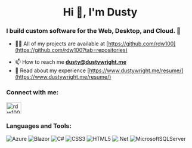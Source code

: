 <h1 align="center">Hi 👋, I'm Dusty</h1>
<h3 align="left">I build custom software for the Web, Desktop, and Cloud. 🎯</h3>

* 👨‍💻 All of my projects are available at [https://github.com/rdw100](https://github.com/rdw100?tab=repositories)
<!-- * 📝 I regularly write articles on [https://www.dustywright.me/blog/](https://www.dustywright.me/blog/) -->
* 📫 How to reach me **dusty@dustywright.me**
* 📄 Read about my experience [https://www.dustywright.me/resume/](https://www.dustywright.me/resume/)

<h3 align="left">Connect with me:</h3>
<p align="left">
<a href="https://linkedin.com/in/rdw100" target="blank"><img align="center" src="https://raw.githubusercontent.com/rahuldkjain/github-profile-readme-generator/master/src/images/icons/Social/linked-in-alt.svg" alt="rdw100" height="30" width="40" /></a>
</p>

<h3 align="left">Languages and Tools:</h3>

![Azure](https://img.shields.io/badge/azure-%230072C6.svg?style=for-the-badge&logo=microsoftazure&logoColor=white)
![Blazor](https://img.shields.io/badge/blazor-%235C2D91.svg?style=for-the-badge&logo=blazor&logoColor=white)
![C#](https://img.shields.io/badge/c%23-%23239120.svg?style=for-the-badge&logo=c-sharp&logoColor=white)
![CSS3](https://img.shields.io/badge/css3-%231572B6.svg?style=for-the-badge&logo=css3&logoColor=white)
![HTML5](https://img.shields.io/badge/html5-%23E34F26.svg?style=for-the-badge&logo=html5&logoColor=white)
![.Net](https://img.shields.io/badge/.NET-5C2D91?style=for-the-badge&logo=.net&logoColor=white)
![MicrosoftSQLServer](https://img.shields.io/badge/Microsoft%20SQL%20Server-CC2927?style=for-the-badge&logo=microsoft%20sql%20server&logoColor=white)
